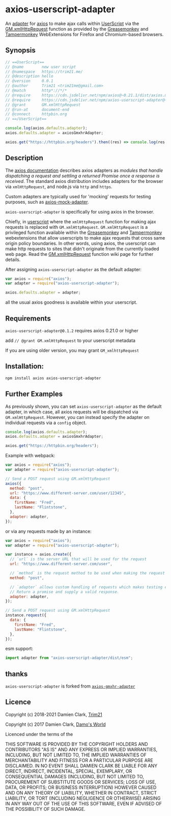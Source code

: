 # axios-userscript-adapter

An [adapter] for [axios] to make ajax calls within [UserScript][userscript]
via the [GM.xmlHttpRequest] function as provided by the [Greasemonkey] and [Tampermonkey] WebExtensions for Firefox and Chromium-based browsers.

## Synopsis

```javascript
// ==UserScript==
// @name        new user script
// @namespace   https://trim21.me/
// @description hello
// @version     0.0.1
// @author      Trim21 <trim21me@gmail.com>
// @match       http*://*/*
// @require     https://cdn.jsdelivr.net/npm/axios@~0.21.1/dist/axios.min.js
// @require     https://cdn.jsdelivr.net/npm/axios-userscript-adapter@~0.1.2/dist/axiosGmxhrAdapter.min.js
// @grant       GM.xmlHttpRequest
// @run-at      document-end
// @connect     httpbin.org
// ==/UserScript==

console.log(axios.defaults.adapter);
axios.defaults.adapter = axiosGmxhrAdapter;

axios.get("https://httpbin.org/headers").then((res) => console.log(res.data));
```

## Description

The [axios documentation][adapter] describes axios adapters as
_modules that handle dispatching a request and settling a returned Promise once a response is received_.
The standard axios distribution includes adapters for the browser via `xmlHttpRequest`, and node.js via `http` and `https`.

Custom adapters are typically used for 'mocking' requests for testing purposes,
such as [axios-mock-adapter](https://www.npmjs.com/package/axios-mock-adapter).

`axios-userscript-adapter` is specifically for using axios in the browser.

Chiefly, in [userscript] where the `xmlHttpRequest` function for making ajax requests is replaced with `GM.xmlHttpRequest`.
`GM.xmlHttpRequest` is a privileged function available within the [Greasemonkey] and [Tampermonkey]
webextensions that allow userscripts to make ajax requests that cross same origin policy boundaries.
In other words, using axios, the userscript can make http requests to sites that didn't originate from the currently loaded web page.
Read the [GM.xmlHttpRequest] function wiki page for further details.

After assigning `axios-userscript-adapter` as the default adapter:

```javascript
var axios = require("axios");
var adapter = require("axios-userscript-adapter");

axios.defaults.adapter = adapter;
```

all the usual axios goodness is available within your userscript.

## Requirements

`axios-userscript-adapter@0.1.2` requires axios 0.21.0 or higher

add `// @grant GM.xmlHttpRequest` to your userscript metadata

If you are using older version, you may grant `GM_xmlhttpRequest`

## Installation:

```bash
npm install axios axios-userscript-adapter
```

## Further Examples

As previously shown, you can set `axios-userscript-adapter` as the default adapter,
in which case, all axios requests will be dispatched via `GM.xmlHttpRequest`.
However, you can instead specify the adapter on individual requests via a `config` object.

```javascript
console.log(axios.defaults.adapter);
axios.defaults.adapter = axiosGmxhrAdapter;

axios.get("https://httpbin.org/headers");
```

Example with webpack:

```javascript
var axios = require("axios");
var adapter = require("axios-userscript-adapter");

// Send a POST request using GM.xmlHttpRequest
axios({
  method: "post",
  url: "https://www.different-server.com/user/12345",
  data: {
    firstName: "Fred",
    lastName: "Flintstone",
  },
  adapter: adapter,
});
```

or via any requests made by an instance:

```javascript
var axios = require("axios");
var adapter = require("axios-userscript-adapter");

var instance = axios.create({
  // `url` is the server URL that will be used for the request
  url: "https://www.different-server.com/user",

  // `method` is the request method to be used when making the request
  method: "post",

  // `adapter` allows custom handling of requests which makes testing easier.
  // Return a promise and supply a valid response.
  adapter: adapter,
});

// Send a POST request using GM.xmlHttpRequest
instance.request({
  data: {
    firstName: "Fred",
    lastName: "Flintstone",
  },
});
```

esm support:

```javascript
import adapter from "axios-userscript-adapter/dist/esm";
```

## thanks

`axios-userscript-adapter` is forked from [`axios-gmxhr-adapter`](https://github.com/damoclark/axios-gmxhr-adapter)

## Licence

Copyright (c) 2018-2021 Damien Clark, [Trim21](https://github.com/Trim21)

Copyright (c) 2017 Damien Clark, [Damo's World](https://damos.world)

Licenced under the terms of the

THIS SOFTWARE IS PROVIDED BY THE COPYRIGHT HOLDERS AND CONTRIBUTORS "AS IS" AND
ANY EXPRESS OR IMPLIED WARRANTIES, INCLUDING, BUT NOT LIMITED TO, THE IMPLIED
WARRANTIES OF MERCHANTABILITY AND FITNESS FOR A PARTICULAR PURPOSE ARE
DISCLAIMED. IN NO EVENT SHALL DAMIEN CLARK BE LIABLE FOR ANY DIRECT,
INDIRECT, INCIDENTAL, SPECIAL, EXEMPLARY, OR CONSEQUENTIAL DAMAGES (INCLUDING,
BUT NOT LIMITED TO, PROCUREMENT OF SUBSTITUTE GOODS OR SERVICES; LOSS OF USE,
DATA, OR PROFITS; OR BUSINESS INTERRUPTION) HOWEVER CAUSED AND ON ANY THEORY OF
LIABILITY, WHETHER IN CONTRACT, STRICT LIABILITY, OR TORT (INCLUDING NEGLIGENCE
OR OTHERWISE) ARISING IN ANY WAY OUT OF THE USE OF THIS SOFTWARE, EVEN IF
ADVISED OF THE POSSIBILITY OF SUCH DAMAGE.

[adapter]: https://github.com/axios/axios/tree/master/lib/adapters#readme
[axios]: https://github.com/axios/axios
[userscript]: https://github.com/OpenUserJs/OpenUserJS.org/wiki/Userscript-beginners-HOWTO
[gm.xmlhttprequest]: https://wiki.greasespot.net/GM.xmlHttpRequest
[greasemonkey]: https://addons.mozilla.org/en-US/firefox/addon/greasemonkey/
[tampermonkey]: https://chrome.google.com/webstore/detail/tampermonkey/dhdgffkkebhmkfjojejmpbldmpobfkfo?hl=en

